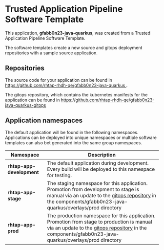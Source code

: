 # Trusted Application Pipeline Software Template

This application, **gfabb0n23-java-quarkus**, was created from a Trusted Application Pipeline Software Template.

The software templates create a new source and gitops deployment repositories with a sample source application. 

## Repositories

The source code for your application can be found in [https://github.com/rhtap-rhdh-qe/gfabb0n23-java-quarkus ](https://github.com/rhtap-rhdh-qe/gfabb0n23-java-quarkus ).
 
The gitops repository, which contains the kubernetes manifests for the application can be found in 
[https://github.com/rhtap-rhdh-qe/gfabb0n23-java-quarkus-gitops ](https://github.com/rhtap-rhdh-qe/gfabb0n23-java-quarkus-gitops ) 

## Application namespaces 

The default application will be found in the following namespaces. Applications can be deployed into unique namespaces or multiple software templates can also bet generated into the same group namespaces.  

|  Namespace   |  Description   |  
| -------- | -------- |   
| **rhtap-app-development** | The default application during development. Every build will be deployed to this namespace for testing. | 
| **rhtap-app-stage** | The staging namespace for this application. Promotion from development to stage is manual via an update to the [gitops repository](https://github.com/rhtap-rhdh-qe/gfabb0n23-java-quarkus-gitops ) in the components/gfabb0n23-java-quarkus/overlays/prod directory |  
| **rhtap-app-prod** | The production namespace for this application. Promotion from stage to production is manual via an update to the [gitops repository](https://github.com/rhtap-rhdh-qe/gfabb0n23-java-quarkus-gitops ) in the components/gfabb0n23-java-quarkus/overlays/prod directory | 